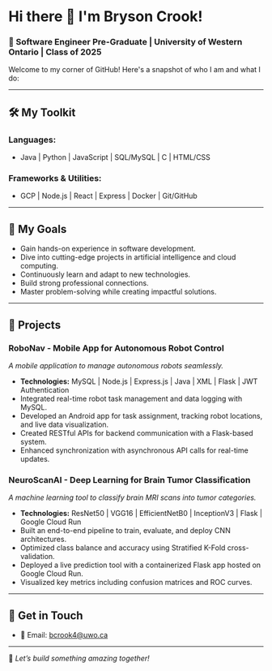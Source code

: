 # Hi there 👋 I'm Bryson Crook!  
### 🚀 Software Engineer Pre-Graduate | University of Western Ontario | Class of 2025  

Welcome to my corner of GitHub! Here's a snapshot of who I am and what I do:  

---

## 🛠️ **My Toolkit**
### **Languages:**  
- Java | Python | JavaScript | SQL/MySQL | C | HTML/CSS  

### **Frameworks & Utilities:**  
- GCP | Node.js | React | Express | Docker | Git/GitHub  

---

## 🌱 **My Goals**
- Gain hands-on experience in software development.
- Dive into cutting-edge projects in artificial intelligence and cloud computing.
- Continuously learn and adapt to new technologies.
- Build strong professional connections.
- Master problem-solving while creating impactful solutions.

---

## 🚧 **Projects**  
### **RoboNav - Mobile App for Autonomous Robot Control**  
_A mobile application to manage autonomous robots seamlessly._
- **Technologies:** MySQL | Node.js | Express.js | Java | XML | Flask | JWT Authentication  
- Integrated real-time robot task management and data logging with MySQL.
- Developed an Android app for task assignment, tracking robot locations, and live data visualization.  
- Created RESTful APIs for backend communication with a Flask-based system.  
- Enhanced synchronization with asynchronous API calls for real-time updates.  

### **NeuroScanAI - Deep Learning for Brain Tumor Classification**  
_A machine learning tool to classify brain MRI scans into tumor categories._  
- **Technologies:** ResNet50 | VGG16 | EfficientNetB0 | InceptionV3 | Flask | Google Cloud Run  
- Built an end-to-end pipeline to train, evaluate, and deploy CNN architectures.  
- Optimized class balance and accuracy using Stratified K-Fold cross-validation.  
- Deployed a live prediction tool with a containerized Flask app hosted on Google Cloud Run.  
- Visualized key metrics including confusion matrices and ROC curves.

---

## 🎯 **Get in Touch**  
- 📧 Email: bcrook4@uwo.ca  

---

📘 _Let’s build something amazing together!_  
